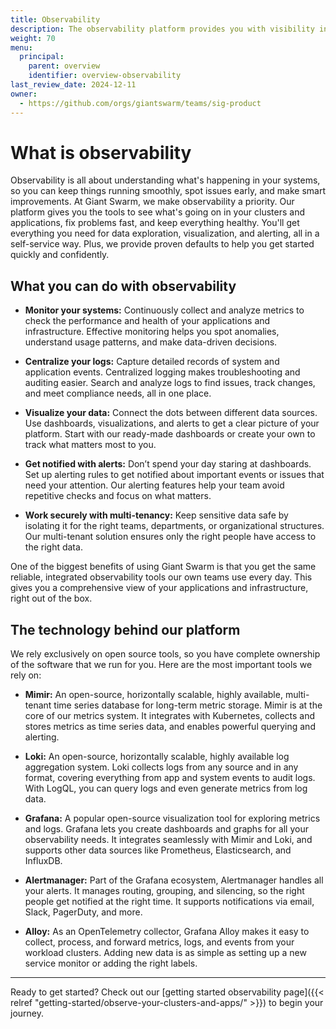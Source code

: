 ```yaml
---
title: Observability
description: The observability platform provides you with visibility into the Giant Swarm platform, your cluster fleet, and application workloads.
weight: 70
menu:
  principal:
    parent: overview
    identifier: overview-observability
last_review_date: 2024-12-11
owner:
  - https://github.com/orgs/giantswarm/teams/sig-product
---
```


# What is observability

Observability is all about understanding what's happening in your systems, so you can keep things running smoothly, spot issues early, and make smart improvements. At Giant Swarm, we make observability a priority. Our platform gives you the tools to see what's going on in your clusters and applications, fix problems fast, and keep everything healthy. You'll get everything you need for data exploration, visualization, and alerting, all in a self-service way. Plus, we provide proven defaults to help you get started quickly and confidently.

## What you can do with observability

- **Monitor your systems:** Continuously collect and analyze metrics to check the performance and health of your applications and infrastructure. Effective monitoring helps you spot anomalies, understand usage patterns, and make data-driven decisions.

- **Centralize your logs:** Capture detailed records of system and application events. Centralized logging makes troubleshooting and auditing easier. Search and analyze logs to find issues, track changes, and meet compliance needs, all in one place.

- **Visualize your data:** Connect the dots between different data sources. Use dashboards, visualizations, and alerts to get a clear picture of your platform. Start with our ready-made dashboards or create your own to track what matters most to you.

- **Get notified with alerts:** Don’t spend your day staring at dashboards. Set up alerting rules to get notified about important events or issues that need your attention. Our alerting features help your team avoid repetitive checks and focus on what matters.

- **Work securely with multi-tenancy:** Keep sensitive data safe by isolating it for the right teams, departments, or organizational structures. Our multi-tenant solution ensures only the right people have access to the right data.

One of the biggest benefits of using Giant Swarm is that you get the same reliable, integrated observability tools our own teams use every day. This gives you a comprehensive view of your applications and infrastructure, right out of the box.

## The technology behind our platform

We rely exclusively on open source tools, so you have complete ownership of the software that we run for you.
Here are the most important tools we rely on:

- **Mimir:** An open-source, horizontally scalable, highly available, multi-tenant time series database for long-term metric storage. Mimir is at the core of our metrics system. It integrates with Kubernetes, collects and stores metrics as time series data, and enables powerful querying and alerting.

- **Loki:** An open-source, horizontally scalable, highly available log aggregation system. Loki collects logs from any source and in any format, covering everything from app and system events to audit logs. With LogQL, you can query logs and even generate metrics from log data.

- **Grafana:** A popular open-source visualization tool for exploring metrics and logs. Grafana lets you create dashboards and graphs for all your observability needs. It integrates seamlessly with Mimir and Loki, and supports other data sources like Prometheus, Elasticsearch, and InfluxDB.

- **Alertmanager:** Part of the Grafana ecosystem, Alertmanager handles all your alerts. It manages routing, grouping, and silencing, so the right people get notified at the right time. It supports notifications via email, Slack, PagerDuty, and more.

- **Alloy:** As an OpenTelemetry collector, Grafana Alloy makes it easy to collect, process, and forward metrics, logs, and events from your workload clusters. Adding new data is as simple as setting up a new service monitor or adding the right labels.

---

Ready to get started? Check out our [getting started observability page]({{< relref "getting-started/observe-your-clusters-and-apps/" >}}) to begin your journey.
